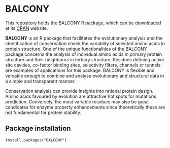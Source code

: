 # BALCONY
This repository holds the BALCONY R package, which can be downloaded at its [CRAN](https://CRAN.R-project.org/package=BALCONY) website.

**BALCONY** is an R package that facilitates the evolutionary analysis and the
identification of conservation check the variablity of selected amino acids in protein
structure.
One of the unique functionalities of the BALCONY package concerns the
analysis of individual amino acids in primary protein structure and their neighbours
in tertiary structure. Residues defining active site cavities, co-factor binding sites,
selectivity filters, channels or tunnels are examples of applications for this package.
BALCONY is flexible and versatile enough to combine and analyse evolutionary and
structural data in a simple and transparent manner.

Conservation analysis can provide insights into rational protein design. Amino
acids favoured by evolution are attractive hot spots for mutations prediction.
Conversely, the most variable residues may also be great candidates for enzyme
property enhancements since theoretically these are not fundamental for protein
stability.

## Package installation

``` install.packages("BALCONY") ```
